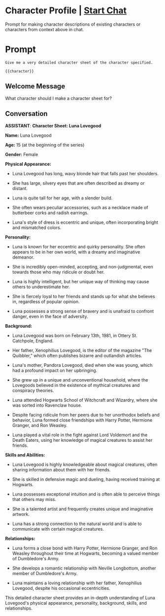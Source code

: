 

# Character Profile | [Start Chat](https://gptcall.net/chat.html?data=%7B%22contact%22%3A%7B%22id%22%3A%22341noVAmhfqVVfYIRIXRb%22%2C%22flow%22%3Atrue%7D%7D)
Prompt for making character descriptions of existing characters or characters from context above in chat.

# Prompt

```
Give me a very detailed character sheet of the character specified.

{{character}}
```

## Welcome Message
What character should I make a character sheet for?

## Conversation

**ASSISTANT**: **Character Sheet: Luna Lovegood**



**Name:** Luna Lovegood



**Age:** 15 (at the beginning of the series)



**Gender:** Female



**Physical Appearance:**



- Luna Lovegood has long, wavy blonde hair that falls past her shoulders.

- She has large, silvery eyes that are often described as dreamy or distant.

- Luna is quite tall for her age, with a slender build.

- She often wears peculiar accessories, such as a necklace made of butterbeer corks and radish earrings.

- Luna's style of dress is eccentric and unique, often incorporating bright and mismatched colors.



**Personality:**



- Luna is known for her eccentric and quirky personality. She often appears to be in her own world, with a dreamy and imaginative demeanor.

- She is incredibly open-minded, accepting, and non-judgmental, even towards those who may ridicule or doubt her.

- Luna is highly intelligent, but her unique way of thinking may cause others to underestimate her.

- She is fiercely loyal to her friends and stands up for what she believes in, regardless of popular opinion.

- Luna possesses a strong sense of bravery and is unafraid to confront danger, even in the face of adversity.



**Background:**



- Luna Lovegood was born on February 13th, 1981, in Ottery St. Catchpole, England.

- Her father, Xenophilius Lovegood, is the editor of the magazine "The Quibbler," which often publishes bizarre and outlandish articles.

- Luna's mother, Pandora Lovegood, died when she was young, which had a profound impact on her upbringing.

- She grew up in a unique and unconventional household, where the Lovegoods believed in the existence of mythical creatures and conspiracy theories.

- Luna attended Hogwarts School of Witchcraft and Wizardry, where she was sorted into Ravenclaw house.

- Despite facing ridicule from her peers due to her unorthodox beliefs and behavior, Luna formed close friendships with Harry Potter, Hermione Granger, and Ron Weasley.

- Luna played a vital role in the fight against Lord Voldemort and the Death Eaters, using her knowledge of magical creatures to assist her friends.



**Skills and Abilities:**



- Luna Lovegood is highly knowledgeable about magical creatures, often sharing information about them with her friends.

- She is skilled in defensive magic and dueling, having received training at Hogwarts.

- Luna possesses exceptional intuition and is often able to perceive things that others may miss.

- She is a talented artist and frequently creates unique and imaginative artwork.

- Luna has a strong connection to the natural world and is able to communicate with certain magical creatures.



**Relationships:**



- Luna forms a close bond with Harry Potter, Hermione Granger, and Ron Weasley throughout their time at Hogwarts, becoming a valued member of Dumbledore's Army.

- She develops a romantic relationship with Neville Longbottom, another member of Dumbledore's Army.

- Luna maintains a loving relationship with her father, Xenophilius Lovegood, despite his occasional eccentricities.



This detailed character sheet provides an in-depth understanding of Luna Lovegood's physical appearance, personality, background, skills, and relationships.

